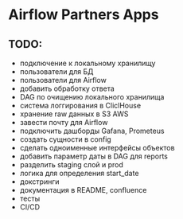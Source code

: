 # Airflow Partners Apps

## TODO:
- подключение к локальному хранилищу
- пользователи для БД
- пользователи для Airflow
- добавить обработку ответа
- DAG по очищению локального хранилища
- система логгирования в CliclHouse
- хранение raw данных в S3 AWS
- завести почту для Airflow
- подключить дашборды Gafana, Prometeus
- создать сущности в config
- сделать одноименные интерфейсы объектов
- добавить параметр даты в DAG для reports
- разделить staging слой и prod
- логика для определения start_date
- докстринги
- документация в README, confluence
- тесты
- CI/CD